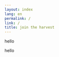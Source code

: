 ```yaml
---
layout: index
lang: en
permalink: /
link: /
title: join the harvest
---
```


hello
<!-- more -->

hello